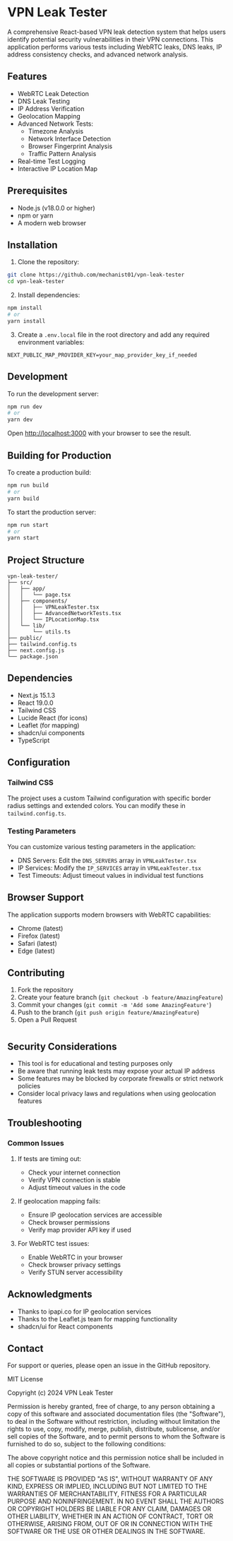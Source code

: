 # VPN Leak Tester

A comprehensive React-based VPN leak detection system that helps users identify potential security vulnerabilities in their VPN connections. This application performs various tests including WebRTC leaks, DNS leaks, IP address consistency checks, and advanced network analysis.

## Features

- WebRTC Leak Detection
- DNS Leak Testing
- IP Address Verification
- Geolocation Mapping
- Advanced Network Tests:
  - Timezone Analysis
  - Network Interface Detection
  - Browser Fingerprint Analysis 
  - Traffic Pattern Analysis
- Real-time Test Logging
- Interactive IP Location Map

## Prerequisites

- Node.js (v18.0.0 or higher)
- npm or yarn
- A modern web browser

## Installation

1. Clone the repository:
```bash
git clone https://github.com/mechanist01/vpn-leak-tester
cd vpn-leak-tester
```

2. Install dependencies:
```bash
npm install
# or
yarn install
```

3. Create a `.env.local` file in the root directory and add any required environment variables:
```env
NEXT_PUBLIC_MAP_PROVIDER_KEY=your_map_provider_key_if_needed
```

## Development

To run the development server:

```bash
npm run dev
# or
yarn dev
```

Open [http://localhost:3000](http://localhost:3000) with your browser to see the result.

## Building for Production

To create a production build:

```bash
npm run build
# or
yarn build
```

To start the production server:

```bash
npm run start
# or
yarn start
```

## Project Structure

```
vpn-leak-tester/
├── src/
│   ├── app/
│   │   └── page.tsx
│   ├── components/
│   │   ├── VPNLeakTester.tsx
│   │   ├── AdvancedNetworkTests.tsx
│   │   └── IPLocationMap.tsx
│   └── lib/
│       └── utils.ts
├── public/
├── tailwind.config.ts
├── next.config.js
└── package.json
```

## Dependencies

- Next.js 15.1.3
- React 19.0.0
- Tailwind CSS
- Lucide React (for icons)
- Leaflet (for mapping)
- shadcn/ui components
- TypeScript

## Configuration

### Tailwind CSS

The project uses a custom Tailwind configuration with specific border radius settings and extended colors. You can modify these in `tailwind.config.ts`.

### Testing Parameters

You can customize various testing parameters in the application:

- DNS Servers: Edit the `DNS_SERVERS` array in `VPNLeakTester.tsx`
- IP Services: Modify the `IP_SERVICES` array in `VPNLeakTester.tsx`
- Test Timeouts: Adjust timeout values in individual test functions

## Browser Support

The application supports modern browsers with WebRTC capabilities:
- Chrome (latest)
- Firefox (latest)
- Safari (latest)
- Edge (latest)

## Contributing

1. Fork the repository
2. Create your feature branch (`git checkout -b feature/AmazingFeature`)
3. Commit your changes (`git commit -m 'Add some AmazingFeature'`)
4. Push to the branch (`git push origin feature/AmazingFeature`)
5. Open a Pull Request

#

## Security Considerations

- This tool is for educational and testing purposes only
- Be aware that running leak tests may expose your actual IP address
- Some features may be blocked by corporate firewalls or strict network policies
- Consider local privacy laws and regulations when using geolocation features

## Troubleshooting

### Common Issues

1. If tests are timing out:
   - Check your internet connection
   - Verify VPN connection is stable
   - Adjust timeout values in the code

2. If geolocation mapping fails:
   - Ensure IP geolocation services are accessible
   - Check browser permissions
   - Verify map provider API key if used

3. For WebRTC test issues:
   - Enable WebRTC in your browser
   - Check browser privacy settings
   - Verify STUN server accessibility

## Acknowledgments

- Thanks to ipapi.co for IP geolocation services
- Thanks to the Leaflet.js team for mapping functionality
- shadcn/ui for React components

## Contact

For support or queries, please open an issue in the GitHub repository.

MIT License

Copyright (c) 2024 VPN Leak Tester

Permission is hereby granted, free of charge, to any person obtaining a copy
of this software and associated documentation files (the "Software"), to deal
in the Software without restriction, including without limitation the rights
to use, copy, modify, merge, publish, distribute, sublicense, and/or sell
copies of the Software, and to permit persons to whom the Software is
furnished to do so, subject to the following conditions:

The above copyright notice and this permission notice shall be included in all
copies or substantial portions of the Software.

THE SOFTWARE IS PROVIDED "AS IS", WITHOUT WARRANTY OF ANY KIND, EXPRESS OR
IMPLIED, INCLUDING BUT NOT LIMITED TO THE WARRANTIES OF MERCHANTABILITY,
FITNESS FOR A PARTICULAR PURPOSE AND NONINFRINGEMENT. IN NO EVENT SHALL THE
AUTHORS OR COPYRIGHT HOLDERS BE LIABLE FOR ANY CLAIM, DAMAGES OR OTHER
LIABILITY, WHETHER IN AN ACTION OF CONTRACT, TORT OR OTHERWISE, ARISING FROM,
OUT OF OR IN CONNECTION WITH THE SOFTWARE OR THE USE OR OTHER DEALINGS IN THE
SOFTWARE.
